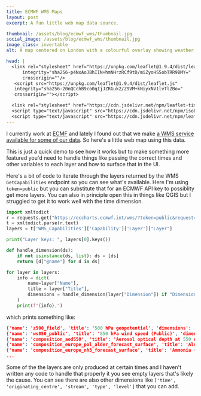 ```yaml
---
title: ECMWF WMS Maps
layout: post
excerpt: A fun little web map data source.

thumbnail: /assets/blog/ecmwf_wms/thumbnail.jpg
social_image: /assets/blog/ecmwf_wms/thumbnail.jpg
image_class: invertable
alt: A map centered on London with a colourful overlay showing weather data.

head: |
  <link rel="stylesheet" href="https://unpkg.com/leaflet@1.9.4/dist/leaflet.css"
      integrity="sha256-p4NxAoJBhIIN+hmNHrzRCf9tD/miZyoHS5obTRR9BMY="
      crossorigin=""/>
   <script src="https://unpkg.com/leaflet@1.9.4/dist/leaflet.js"
   integrity="sha256-20nQCchB9co0qIjJZRGuk2/Z9VM+kNiyxNV1lvTlZBo="
   crossorigin=""></script>

  <link rel="stylesheet" href="https://cdn.jsdelivr.net/npm/leaflet-timedimension@1.1.1/dist/leaflet.timedimension.control.min.css" />
  <script type="text/javascript" src="https://cdn.jsdelivr.net/npm/iso8601-js-period@0.2.1/iso8601.min.js"></script>
  <script type="text/javascript" src="https://cdn.jsdelivr.net/npm/leaflet-timedimension@1.1.1/dist/leaflet.timedimension.min.js"></script>
---
```


I currently work at [ECMF](https://www.ecmwf.int/) and lately I found out that we make [a WMS service available for some of our data](https://confluence.ecmwf.int/pages/viewpage.action?pageId=473850311). So here's a little web map using this data.

<style>
    .leaflet-container {
        height: 400px;
        width: 600px;
        max-width: 100%;
        max-height: 100%;
    }
    .wms-layer {
        opacity: 0.5! important;
    }
</style>

<div id="map"></div>

<script>
    const layers = [
    {'name': 'z500_field', 'title': '500 hPa geopotential'} ,
{'name': 'z500_public', 'title': '500 hPa geopotential (Public)'} ,
{'name': 't850_public', 'title': '850 hPa temperature (Public)'} ,
{'name': '850ws', 'title': '850 hPa wind speed'} ,
{'name': 'ws850_public', 'title': '850 hPa wind speed (Public)'} ,
{'name': 'composition_aod550', 'title': 'Aerosol optical depth at 550 nm (provided by CAMS, the Copernicus Atmosphere Monitoring Service)'} ,
{'name': 'composition_europe_pol_alder_forecast_surface', 'title': 'Alder pollen (provided by CAMS)'} ,
{'name': 'composition_europe_pol_alder_forecast_surface_eea', 'title': 'Alder pollen (provided by CAMS)'} ,
{'name': 'composition_europe_nh3_forecast_surface', 'title': 'Ammonia (provided by CAMS)'} ,
{'name': 'background', 'title': 'Background'} ,
{'name': 'composition_bbaod550', 'title': 'Biomass burning aerosol optical depth at 550 nm (provided by CAMS, the Copernicus Atmosphere Monitoring Service)'} ,
{'name': 'composition_europe_pol_birch_forecast_surface', 'title': 'Birch pollen (provided by CAMS)'} ,
{'name': 'composition_europe_pol_birch_forecast_surface_eea', 'title': 'Birch pollen (provided by CAMS)'} ,
{'name': 'boundaries', 'title': 'Boundaries'} ,
{'name': 'composition_co2_300hpa', 'title': 'Carbon dioxide at 300 hPa [ ppmv ] (provided by CAMS)'} ,
{'name': 'composition_co2_50hpa', 'title': 'Carbon dioxide at 50 hPa [ ppmv ] (provided by CAMS)'} ,
{'name': 'composition_co2_500hpa', 'title': 'Carbon dioxide at 500 hPa [ ppmv ] (provided by CAMS)'} ,
{'name': 'composition_co2_850hpa', 'title': 'Carbon dioxide at 850 hPa [ ppmv ] (provided by CAMS)'} ,
{'name': 'composition_co2_surface', 'title': 'Carbon dioxide at surface [ ppmv ] (provided by CAMS)'} ,
{'name': 'composition_co2_totalcolumn', 'title': 'Carbon dioxide column-mean molar fraction [ ppmv ] (provided by CAMS)'} ,
{'name': 'composition_europe_co_forecast_surface', 'title': 'Carbon monoxide (provided by CAMS)'} ,
{'name': 'composition_co_300hpa', 'title': 'Carbon monoxide at 300 hPa [ppbv] (provided by CAMS, the Copernicus Atmosphere Monitoring Service)'} ,
{'name': 'composition_co_50hpa', 'title': 'Carbon monoxide at 50 hPa [ppbv] (provided by CAMS, the Copernicus Atmosphere Monitoring Service)'} ,
{'name': 'composition_co_500hpa', 'title': 'Carbon monoxide at 500 hPa [ppbv] (provided by CAMS, the Copernicus Atmosphere Monitoring Service)'} ,
{'name': 'composition_co700', 'title': 'Carbon monoxide at 700 hPa (provided by CAMS, the Copernicus Atmosphere Monitoring Service)'} ,
{'name': 'composition_co_850hpa', 'title': 'Carbon monoxide at 850 hPa [ppbv] (provided by CAMS, the Copernicus Atmosphere Monitoring Service)'} ,
{'name': 'composition_co_upperlevel', 'title': 'Carbon monoxide at pressure levels (provided by CAMS, the Copernicus Atmosphere Monitoring Service)'} ,
{'name': 'composition_co_surface', 'title': 'Carbon monoxide at surface [ppbv] (provided by CAMS, the Copernicus Atmosphere Monitoring Service)'} ,
{'name': 'composition_uvindex_clearsky_daily_max', 'title': 'Clear sky UV index (provided by CAMS)'} ,
{'name': 'composition_uvindex_clearsky', 'title': 'Clear-sky UV index (provided by CAMS)'} ,
{'name': 'composition_europe_dust_forecast_surface', 'title': 'Dust (provided by CAMS)'} ,
{'name': 'composition_duaod550', 'title': 'Dust aerosol optical depth at 550 nm (provided by CAMS, the Copernicus Atmosphere Monitoring Service)'} ,
{'name': 'z500_mean_public', 'title': 'Ensemble mean for 500 hPa geopotential (Public)'} ,
{'name': 't850_mean_public', 'title': 'Ensemble mean for 850 hPa temperature (Public)'} ,
{'name': 'ws850_mean_public', 'title': 'Ensemble mean for 850 hPa wind speed (Public)'} ,
{'name': 'msl_mean_public', 'title': 'Ensemble mean for mean sea level pressure (Public)'} ,
{'name': 'z500_spread_public', 'title': 'Ensemble spread for 500 hPa geopotential (Public)'} ,
{'name': 't850_spread_public', 'title': 'Ensemble spread for 850 hPa temperature (Public)'} ,
{'name': 'ws850_spread_public', 'title': 'Ensemble spread for 850 hPa wind speed (Public)'} ,
{'name': 'msl_spread', 'title': 'Ensemble spread for mean sea level pressure'} ,
{'name': 'msl_spread_public', 'title': 'Ensemble spread for mean sea level pressure (Public)'} ,
{'name': 'composition_fire', 'title': 'Fire radiative power [W m-2] (provided by CAMS, the Copernicus Atmosphere Monitoring Service)'} ,
{'name': 'foreground', 'title': 'Foreground'} ,
{'name': 'composition_europe_hcho_forecast_surface', 'title': 'Formaldehyde (provided by CAMS)'} ,
{'name': 'composition_hcho_300hpa', 'title': 'Formaldehyde at 300 hPa [ppbv] (provided by CAMS, the Copernicus Atmosphere Monitoring Service)'} ,
{'name': 'composition_hcho_50hpa', 'title': 'Formaldehyde at 50 hPa [ppbv] (provided by CAMS, the Copernicus Atmosphere Monitoring Service)'} ,
{'name': 'composition_hcho_500hpa', 'title': 'Formaldehyde at 500 hPa [ppbv] (provided by CAMS, the Copernicus Atmosphere Monitoring Service)'} ,
{'name': 'composition_hcho_850hpa', 'title': 'Formaldehyde at 850 hPa [ppbv] (provided by CAMS, the Copernicus Atmosphere Monitoring Service)'} ,
{'name': 'composition_hcho_surface', 'title': 'Formaldehyde at surface [ppbv] (provided by CAMS, the Copernicus Atmosphere Monitoring Service)'} ,
{'name': 'composition_europe_ochcho_forecast_surface', 'title': 'Glyoxal (provided by CAMS)'} ,
{'name': 'composition_europe_pol_grass_forecast_surface', 'title': 'Grass pollen (provided by CAMS)'} ,
{'name': 'composition_europe_pol_grass_forecast_surface_eea', 'title': 'Grass pollen (provided by CAMS)'} ,
{'name': 'grid', 'title': 'Grid'} ,
{'name': 'composition_europe_ec_res_forecast_surface', 'title': 'Ground-level residential elementary carbon (provided by CAMS)'} ,
{'name': 'genesis_hr', 'title': 'Hurricane strike probability'} ,
{'name': 'msl', 'title': 'Mean sea level pressure'} ,
{'name': 'msl_public', 'title': 'Mean sea level pressure (Public)'} ,
{'name': 'composition_ch4_300hpa', 'title': 'Methane at 300 hPa [ ppbv ] (provided by CAMS)'} ,
{'name': 'composition_ch4_50hpa', 'title': 'Methane at 50 hPa [ ppbv ] (provided by CAMS)'} ,
{'name': 'composition_ch4_500hpa', 'title': 'Methane at 500 hPa [ ppbv ] (provided by CAMS)'} ,
{'name': 'composition_ch4_850hpa', 'title': 'Methane at 850 hPa [ ppbv ] (provided by CAMS)'} ,
{'name': 'composition_ch4_surface', 'title': 'Methane at surface [ ppbv ] (provided by CAMS)'} ,
{'name': 'composition_ch4_totalcolumn', 'title': 'Methane column-mean molar fraction [ ppbv ] (provided by CAMS)'} ,
{'name': 'composition_europe_pol_mugwort_forecast_surface', 'title': 'Mugwort pollen (provided by CAMS)'} ,
{'name': 'composition_europe_pol_mugwort_forecast_surface_eea', 'title': 'Mugwort pollen (provided by CAMS)'} ,
{'name': 'named_cyclones', 'title': 'Named cyclones (Name and positions only)'} ,
{'name': 'named_cyclones_tracks', 'title': 'Named cyclones tracks'} ,
{'name': 'composition_europe_no2_forecast_surface', 'title': 'Nitrogen dioxide (provided by CAMS)'} ,
{'name': 'composition_no2_300hpa', 'title': 'Nitrogen dioxide at 300 hPa [ppbv] (provided by CAMS, the Copernicus Atmosphere Monitoring Service)'} ,
{'name': 'composition_no2_50hpa', 'title': 'Nitrogen dioxide at 50 hPa [ppbv] (provided by CAMS, the Copernicus Atmosphere Monitoring Service)'} ,
{'name': 'composition_no2_500hpa', 'title': 'Nitrogen dioxide at 500 hPa [ppbv] (provided by CAMS, the Copernicus Atmosphere Monitoring Service)'} ,
{'name': 'composition_no2_850hpa', 'title': 'Nitrogen dioxide at 850 hPa [ppbv] (provided by CAMS, the Copernicus Atmosphere Monitoring Service)'} ,
{'name': 'composition_no2_surface', 'title': 'Nitrogen dioxide at surface [ppbv] (provided by CAMS, the Copernicus Atmosphere Monitoring Service)'} ,
{'name': 'composition_europe_no2_analysis_surface', 'title': 'Nitrogen dioxide at surface [ug/m3] (provided by CAMS, the Copernicus Atmosphere Monitoring Service)'} ,
{'name': 'composition_europe_no_forecast_surface', 'title': 'Nitrogen monoxide (provided by CAMS)'} ,
{'name': 'composition_europe_nmvoc_forecast_surface', 'title': 'Non methane vocs (provided by CAMS)'} ,
{'name': 'composition_europe_pol_olive_forecast_surface', 'title': 'Olive pollen (provided by CAMS)'} ,
{'name': 'composition_europe_pol_olive_forecast_surface_eea', 'title': 'Olive pollen (provided by CAMS)'} ,
{'name': 'composition_europe_o3_forecast_surface', 'title': 'Ozone (provided by CAMS)'} ,
{'name': 'composition_o3_300hpa', 'title': 'Ozone at 300 hPa [ppbv] (provided by CAMS, the Copernicus Atmosphere Monitoring Service)'} ,
{'name': 'composition_o3_50hpa', 'title': 'Ozone at 50 hPa [ppbv] (provided by CAMS, the Copernicus Atmosphere Monitoring Service)'} ,
{'name': 'composition_o3_500hpa', 'title': 'Ozone at 500 hPa [ppbv] (provided by CAMS, the Copernicus Atmosphere Monitoring Service)'} ,
{'name': 'composition_o3_850hpa', 'title': 'Ozone at 850 hPa [ppbv] (provided by CAMS, the Copernicus Atmosphere Monitoring Service)'} ,
{'name': 'composition_o3sfc', 'title': 'Ozone at surface (provided by CAMS, the Copernicus Atmosphere Monitoring Service)'} ,
{'name': 'composition_o3_surface', 'title': 'Ozone at surface [ppbv] (provided by CAMS, the Copernicus Atmosphere Monitoring Service)'} ,
{'name': 'composition_europe_o3_analysis_surface', 'title': 'Ozone at surface [Î¼g/m3] (provided by CAMS, the Copernicus Atmosphere Monitoring Service)'} ,
{'name': 'composition_pm10', 'title': 'PM10 - coarse particulate matter [ug / m3] (provided by CAMS)'} ,
{'name': 'composition_pm2p5', 'title': 'PM2.5 - fine particulate matter [ug / m3] (provided by CAMS)'} ,
{'name': 'composition_europe_pm10_analysis_surface', 'title': 'Particulate matter < 10 Î¼m [Î¼g/m3] (provided by CAMS)'} ,
{'name': 'composition_europe_pm2p5_analysis_surface', 'title': 'Particulate matter < 2.5 Î¼m [Î¼g/m3] (provided by CAMS)'} ,
{'name': 'composition_europe_pans_forecast_surface', 'title': 'Peroxyacyl nitrates (provided by CAMS)'} ,
{'name': 'composition_europe_pm10_forecast_surface', 'title': 'Pm10 (provided by CAMS)'} ,
{'name': 'composition_europe_pm_ss_forecast_surface', 'title': 'Pm10 sea salt dry (provided by CAMS)'} ,
{'name': 'composition_europe_pm_wf_forecast_surface', 'title': 'Pm10 wildfires (provided by CAMS)'} ,
{'name': 'composition_europe_pm2p5_forecast_surface', 'title': 'Pm2.5 (provided by CAMS)'} ,
{'name': 'composition_europe_ec_ff_forecast_surface', 'title': 'Pm2.5 anthropogenic fossil fuel carbon at surface [ug/m3] (provided by CAMS, the Copernicus Atmosphere Monitoring Service)'} ,
{'name': 'composition_europe_ec_wb_forecast_surface', 'title': 'Pm2.5 anthropogenic wood burning carbon at surface [ug/m3] (provided by CAMS, the Copernicus Atmosphere Monitoring Service)'} ,
{'name': 'composition_europe_pm_om_forecast_surface', 'title': 'Pm2.5 total organic matter (provided by CAMS)'} ,
{'name': 'composition_europe_pol_ragw_forecast_surface', 'title': 'Ragweed pollen (provided by CAMS)'} ,
{'name': 'composition_europe_pol_ragw_forecast_surface_eea', 'title': 'Ragweed pollen (provided by CAMS)'} ,
{'name': 'composition_europe_ec_resid_forecast_surface', 'title': 'Residential elementary carbon (provided by CAMS)'} ,
{'name': 'rivers', 'title': 'Rivers and lakes'} ,
{'name': 'composition_ssaod550', 'title': 'Sea salt aerosol optical depth at 550 nm (provided by CAMS, the Copernicus Atmosphere Monitoring Service)'} ,
{'name': 'composition_europe_sia_forecast_surface', 'title': 'Secondary inorganic aerosol (provided by CAMS)'} ,
{'name': 'composition_suaod550', 'title': 'Sulphate aerosol optical depth at 550 nm (provided by CAMS, the Copernicus Atmosphere Monitoring Service)'} ,
{'name': 'composition_europe_so2_forecast_surface', 'title': 'Sulphur dioxide (provided by CAMS)'} ,
{'name': 'composition_so2_300hpa', 'title': 'Sulphur dioxide at 300 hPa [ppbv] (provided by CAMS, the Copernicus Atmosphere Monitoring Service)'} ,
{'name': 'composition_so2_50hpa', 'title': 'Sulphur dioxide at 50 hPa [ppbv] (provided by CAMS, the Copernicus Atmosphere Monitoring Service)'} ,
{'name': 'composition_so2_500hpa', 'title': 'Sulphur dioxide at 500 hPa [ppbv] (provided by CAMS, the Copernicus Atmosphere Monitoring Service)'} ,
{'name': 'composition_so2_850hpa', 'title': 'Sulphur dioxide at 850 hPa [ppbv] (provided by CAMS, the Copernicus Atmosphere Monitoring Service)'} ,
{'name': 'composition_so2_surface', 'title': 'Sulphur dioxide at surface [ppbv] (provided by CAMS, the Copernicus Atmosphere Monitoring Service)'} ,
{'name': 'composition_co_totalcolumn', 'title': 'Total column of carbon monoxide [10^18 molecules / cm2] (provided by CAMS, the Copernicus Atmosphere Monitoring Service)'} ,
{'name': 'composition_hcho_totalcolumn', 'title': 'Total column of formaldehyde [10^15 molecules / cm2] (provided by CAMS, the Copernicus Atmosphere Monitoring Service)'} ,
{'name': 'composition_no2_totalcolumn', 'title': 'Total column of nitrogen dioxide [10^15 molecules / cm2] (provided by CAMS, the Copernicus Atmosphere Monitoring Service)'} ,
{'name': 'composition_o3_totalcolumn', 'title': 'Total column of ozone [DU] (provided by CAMS, the Copernicus Atmosphere Monitoring Service)'} ,
{'name': 'composition_so2_totalcolumn', 'title': 'Total column of sulphur dioxide [10^15 molecules / cm2] (provided by CAMS, the Copernicus Atmosphere Monitoring Service)'} ,
{'name': 'composition_europe_ec_total_forecast_surface', 'title': 'Total elementary carbon (provided by CAMS)'} ,
{'name': 'composition_uvindex_daily_max', 'title': 'Total sky UV index (provided by CAMS)'} ,
{'name': 'genesis_td', 'title': 'Tropical cyclone strike probability'} ,
{'name': 'genesis_ts', 'title': 'Tropical storm strike probability'} ,
{'name': 'composition_uvindex', 'title': 'UV index (provided by CAMS)'} ,
    ]

	const map = L.map('map',
        {
        timeDimension: true,
        timeDimensionOptions: {
            timeInterval: "2025-01-01/2025-02-27",
            period: "PT3H"
        },
        timeDimensionControl: true,
    }).setView([51.505, -0.09], 3,);

    const openTopoMap = L.tileLayer('https://{s}.tile.opentopomap.org/{z}/{x}/{y}.png', {
        maxZoom: 19,
        attribution: 'Map data: © OpenStreetMap contributors, ECMWF Weather Data',
    }).addTo(map);

    const leaflet_layers = layers.reduce((acc, layer) => {
        const wms_layer = L.tileLayer.wms('https://eccharts.ecmwf.int/wms/?', {
            // token: '___insert_ecmwf_api_key_here___',
            token: "public",
            format: 'image/png',
            crs: L.CRS.EPSG3857,
            layers: layer.name.slice(0, 30),
            // style: layer.name,
            transparent: true,
            className: 'wms-layer',
            time: "2025-02-26T00:00:00.000Z",
        });
        const time_wms_layer = L.timeDimension.layer.wms(wms_layer);
        acc[layer.title] = time_wms_layer;
        return acc;
    }, {});

    leaflet_layers["Aerosol optical depth at 550 nm (provided by CAMS, the Copernicus Atmosphere Monitoring Service)"].addTo(map);
    leaflet_layers["Mean sea level pressure (Public)"].addTo(map);
    let layerControl = L.control.layers({"open topomap" : openTopoMap}, leaflet_layers).addTo(map);

</script>

This is just a quick demo to see how it works but to make something more featured you'd need to handle things like passing the correct times and other variables to each layer and how to surface that in the UI.

Here's a bit of code to iterate through the layers returned by the WMS `GetCapabilities` endpoint so you can see what's available. Here I'm using `token=public` but you can substitute that for an ECMWF API key to possiblity get more layers. You can also in principle open this in things like QGIS but I struggled to get it to work well with the time dimension.

```python
import xmltodict
r = requests.get("https://eccharts.ecmwf.int/wms/?token=public&request=GetCapabilities&version=1.3.0")
t = xmltodict.parse(r.text)
layers = t['WMS_Capabilities']['Capability']['Layer']["Layer"]

print("Layer keys: ", layers[0].keys())

def handle_dimension(ds):
    if not isinstance(ds, list): ds = [ds]
    return [d["@name"] for d in ds]

for layer in layers:
    info = dict(
        name=layer["Name"],
        title = layer["Title"],
        dimensions = handle_dimension(layer["Dimension"]) if "Dimension" in layer else None,
    )
    print(f"{info},")
```

which prints something like:

```json
{'name': 'z500_field', 'title': '500 hPa geopotential', 'dimensions': ['time']},
{'name': 'ws850_public', 'title': '850 hPa wind speed (Public)', 'dimensions': ['time']},
{'name': 'composition_aod550', 'title': 'Aerosol optical depth at 550 nm (provided by CAMS, the Copernicus Atmosphere Monitoring Service)', 'dimensions': ['time']},
{'name': 'composition_europe_pol_alder_forecast_surface', 'title': 'Alder pollen (provided by CAMS)', 'dimensions': ['time', 'originating_centre', 'stream', 'type', 'level']},
{'name': 'composition_europe_nh3_forecast_surface', 'title': 'Ammonia (provided by CAMS)', 'dimensions': ['time', 'originating_centre', 'stream', 'type', 'level']},
...
```

Some of the the layers are only produced at certain times and I haven't written any code to handle that properly it you see empty layers that's likely the cause. You can see there are also other dimensions like `['time', 'originating_centre', 'stream', 'type', 'level']` that you can add.

